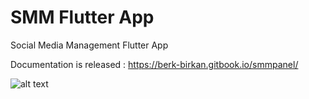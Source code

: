 # SMM Flutter App
Social Media Management Flutter App

Documentation is released : https://berk-birkan.gitbook.io/smmpanel/


![alt text](https://github.com/berkbirkan/WordpressSwiftUI2020/blob/main/smmmobile1.png "SMM Mobile App")

